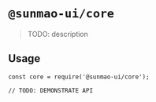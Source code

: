 # `@sunmao-ui/core`

> TODO: description

## Usage

```
const core = require('@sunmao-ui/core');

// TODO: DEMONSTRATE API
```
